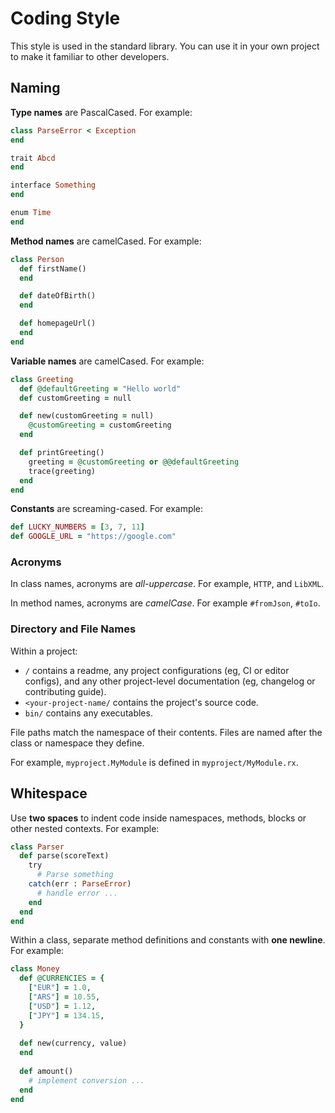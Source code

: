 # Coding Style

This style is used in the standard library. You can use it in your own project to make it familiar to other developers.

## Naming

__Type names__ are PascalCased. For example:

```ruby
class ParseError < Exception
end

trait Abcd
end

interface Something
end

enum Time
end
```

__Method names__ are camelCased. For example:

```ruby
class Person
  def firstName()
  end

  def dateOfBirth()
  end

  def homepageUrl()
  end
end
```

__Variable names__ are camelCased. For example:

```ruby
class Greeting
  def @defaultGreeting = "Hello world"
  def customGreeting = null

  def new(customGreeting = null)
    @customGreeting = customGreeting
  end

  def printGreeting()
    greeting = @customGreeting or @@defaultGreeting
    trace(greeting)
  end
end
```

__Constants__ are screaming-cased. For example:

```ruby
def LUCKY_NUMBERS = [3, 7, 11]
def GOOGLE_URL = "https://google.com"
```

### Acronyms

In class names, acronyms are _all-uppercase_. For example, `HTTP`, and `LibXML`.

In method names, acronyms are _camelCase_.  For example `#fromJson`,  `#toIo`.

### Directory and File Names

Within a project:

- `/` contains a readme, any project configurations (eg, CI or editor configs), and any other project-level documentation (eg, changelog or contributing guide).
- `<your-project-name/` contains the project's source code.
- `bin/` contains any executables.

File paths match the namespace of their contents. Files are named after the class or namespace they define.

For example, `myproject.MyModule` is defined in `myproject/MyModule.rx`.

## Whitespace

Use __two spaces__ to indent code inside namespaces, methods, blocks or other nested contexts. For example:

```ruby
class Parser
  def parse(scoreText)
    try
      # Parse something
    catch(err : ParseError)
      # handle error ...
    end
  end
end
```

Within a class, separate method definitions and constants with __one newline__. For example:

```ruby
class Money  
  def @CURRENCIES = {
    ["EUR"] = 1.0,
    ["ARS"] = 10.55,
    ["USD"] = 1.12,
    ["JPY"] = 134.15,
  }
  
  def new(currency, value)
  end
  
  def amount()
    # implement conversion ...
  end
end
```